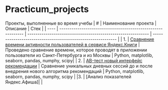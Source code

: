 # Practicum_projects
Проекты, выполненные во время учебы
| #    | Наименование проекта                | Описание                                                     | Стек                                                         |
| ---- | ------------------------------------------------------------ | ------------------------------------------------------------ | ------------------------------------------------------------ |
| 1.   | [Сравнение времени активности пользователей в сервисе Яндекс.Книги](https://github.com/alexandra-popova1/Practicum_projects/blob/main/Comparison%20of%20Yandex%20Books%20Activity%20Time.ipynb) | Проведено сравнение времени, которое проводят в приложении пользователи из Санкт-Петербурга и из Москвы | Python, matplotlib, seaborn, pandas, numphy,  scipy|
| 2.   | [AB-тест новый интерфейс рекомендации](https://github.com/alexandra-popova1/Practicum_projects/blob/main/AB-test%20new%20interface.ipynb) | Сравнение уникальных дневных сессий до и после внедрения нового алгоритма рекомендаций | Python, matplotlib, seaborn, pandas, numphy,  scipy |
|3. | [Анализ показателей Яндекс.Афиша]| | 
